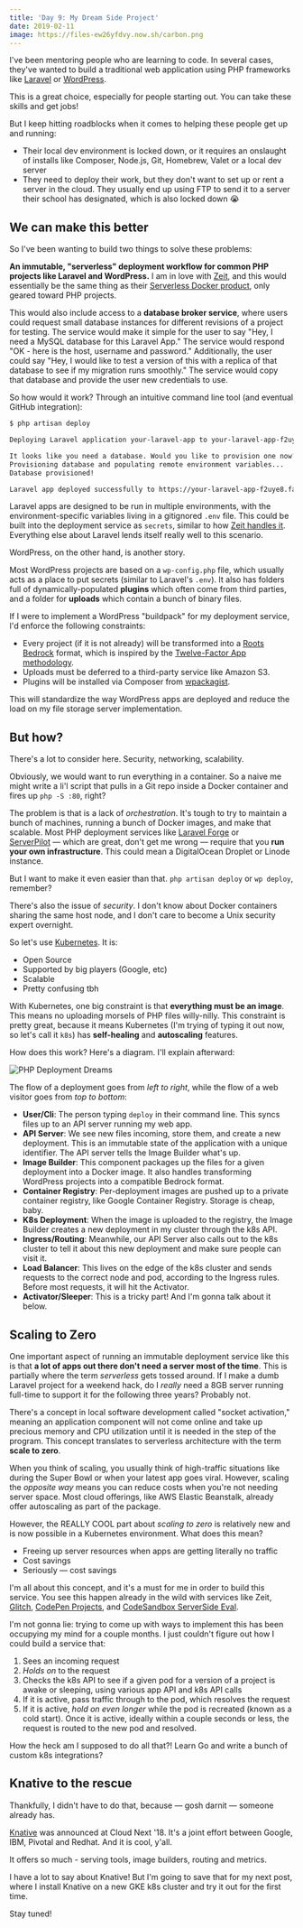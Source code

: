 ```yaml
---
title: 'Day 9: My Dream Side Project'
date: 2019-02-11
image: https://files-ew26yfdvy.now.sh/carbon.png
---
```


I've been mentoring people who are learning to code. In several cases, they've wanted to build a traditional web application using PHP frameworks like [Laravel](https://laravel.com) or [WordPress](https://wordpress.org).

This is a great choice, especially for people starting out. You can take these skills and get jobs!

But I keep hitting roadblocks when it comes to helping these people get up and running:

- Their local dev environment is locked down, or it requires an onslaught of installs like Composer, Node.js, Git, Homebrew, Valet or a local dev server
- They need to deploy their work, but they don't want to set up or rent a server in the cloud. They usually end up using FTP to send it to a server their school has designated, which is also locked down 😭

## We can make this better

So I've been wanting to build two things to solve these problems:

**An immutable, "serverless" deployment workflow for common PHP projects like Laravel and WordPress.** I am in love with [Zeit](https://zeit.co/), and this would essentially be the same thing as their [Serverless Docker product](https://zeit.co/blog/serverless-docker), only geared toward PHP projects.

This would also include access to a **database broker service**, where users could request small database instances for different revisions of a project for testing. The service would make it simple for the user to say "Hey, I need a MySQL database for this Laravel App." The service would respond "OK - here is the host, username and password." Additionally, the user could say "Hey, I would like to test a version of this with a replica of that database to see if my migration runs smoothly." The service would copy that database and provide the user new credentials to use.

So how would it work? Through an intuitive command line tool (and eventual GitHub integration):

```bash
$ php artisan deploy

Deploying Laravel application your-laravel-app to your-laravel-app-f2uye8.fancyservice.sh...

It looks like you need a database. Would you like to provision one now? (Y/n)
Provisioning database and populating remote environment variables...
Database provisioned!

Laravel app deployed successfully to https://your-laravel-app-f2uye8.fancyservice.sh
```

Laravel apps are designed to be run in multiple environments, with the environment-specific variables living in a gitignored `.env` file. This could be built into the deployment service as `secrets`, similar to how [Zeit handles it](https://zeit.co/docs/v2/deployments/environment-variables-and-secrets/). Everything else about Laravel lends itself really well to this scenario.

WordPress, on the other hand, is another story.

Most WordPress projects are based on a `wp-config.php` file, which usually acts as a place to put secrets (similar to Laravel's `.env`). It also has folders full of dynamically-populated **plugins** which often come from third parties, and a folder for **uploads** which contain a bunch of binary files.

If I were to implement a WordPress "buildpack" for my deployment service, I'd enforce the following constraints:

- Every project (if it is not already) will be transformed into a [Roots Bedrock](https://roots.io/bedrock/) format, which is inspired by the [Twelve-Factor App methodology](https://12factor.net/).
- Uploads must be deferred to a third-party service like Amazon S3.
- Plugins will be installed via Composer from [wpackagist](https://wpackagist.org).

This will standardize the way WordPress apps are deployed and reduce the load on my file storage server implementation.

## But how?

There's a lot to consider here. Security, networking, scalability.

Obviously, we would want to run everything in a container. So a naive me might write a li'l script that pulls in a Git repo inside a Docker container and fires up `php -S :80`, right?

The problem is that is a lack of _orchestration_. It's tough to try to maintain a bunch of machines, running a bunch of Docker images, and make that scalable. Most PHP deployment services like [Laravel Forge](https://forge.laravel.com) or [ServerPilot](http://serverpilot.io) — which are great, don't get me wrong — require that you **run your own infrastructure**. This could mean a DigitalOcean Droplet or Linode instance.

But I want to make it even easier than that. `php artisan deploy` or `wp deploy`, remember?

There's also the issue of _security_. I don't know about Docker containers sharing the same host node, and I don't care to become a Unix security expert overnight.

So let's use [Kubernetes](https://kubernetes.io/). It is:

- Open Source
- Supported by big players (Google, etc)
- Scalable
- Pretty confusing tbh

With Kubernetes, one big constraint is that **everything must be an image**. This means no uploading morsels of PHP files willy-nilly. This constraint is pretty great, because it means Kubernetes (I'm trying of typing it out now, so let's call it `k8s`) has **self-healing** and **autoscaling** features.

How does this work? Here's a diagram. I'll explain afterward:

![PHP Deployment Dreams](/blog/php_deployment_mock.png)

The flow of a deployment goes from _left to right_, while the flow of a web visitor goes from _top to bottom_:

- **User/Cli**: The person typing `deploy` in their command line. This syncs files up to an API server running my web app.
- **API Server**: We see new files incoming, store them, and create a new deployment. This is an immutable state of the application with a unique identifier. The API server tells the Image Builder what's up.
- **Image Builder**: This component packages up the files for a given deployment into a Docker image. It also handles transforming WordPress projects into a compatible Bedrock format.
- **Container Registry**: Per-deployment images are pushed up to a private container registry, like Google Container Registry. Storage is cheap, baby.
- **K8s Deployment**: When the image is uploaded to the registry, the Image Builder creates a new deployment in my cluster through the k8s API.
- **Ingress/Routing**: Meanwhile, our API Server also calls out to the k8s cluster to tell it about this new deployment and make sure people can visit it.
- **Load Balancer**: This lives on the edge of the k8s cluster and sends requests to the correct node and pod, according to the Ingress rules. Before most requests, it will hit the Activator.
- **Activator/Sleeper**: This is a tricky part! And I'm gonna talk about it below.

## Scaling to Zero

One important aspect of running an immutable deployment service like this is that **a lot of apps out there don't need a server most of the time**. This is partially where the term _serverless_ gets tossed around. If I make a dumb Laravel project for a weekend hack, do I _really_ need a 8GB server running full-time to support it for the following three years? Probably not.

There's a concept in local software development called "socket activation," meaning an application component will not come online and take up precious memory and CPU utilization until it is needed in the step of the program. This concept translates to serverless architecture with the term **scale to zero**.

When you think of scaling, you usually think of high-traffic situations like during the Super Bowl or when your latest app goes viral. However, scaling the _opposite way_ means you can reduce costs when you're not needing server space. Most cloud offerings, like AWS Elastic Beanstalk, already offer autoscaling as part of the package.

However, the REALLY COOL part about _scaling to zero_ is relatively new and is now possible in a Kubernetes environment. What does this mean?

- Freeing up server resources when apps are getting literally no traffic
- Cost savings
- Seriously — cost savings

I'm all about this concept, and it's a must for me in order to build this service. You see this happen already in the wild with services like Zeit, [Glitch](https://glitch.com), [CodePen Projects](http://codepen.io/projects), and [CodeSandbox ServerSide Eval](https://codesandbox.io).

I'm not gonna lie: trying to come up with ways to implement this has been occupying my mind for a couple months. I just couldn't figure out how I could build a service that:

1. Sees an incoming request
1. _Holds on_ to the request
1. Checks the k8s API to see if a given pod for a version of a project is awake or sleeping, using various app API and k8s API calls
1. If it is active, pass traffic through to the pod, which resolves the request
1. If it is active, _hold on even longer_ while the pod is recreated (known as a cold start). Once it is active, ideally within a couple seconds or less, the request is routed to the new pod and resolved.

How the heck am I supposed to do all that?! Learn Go and write a bunch of custom k8s integrations?

## Knative to the rescue

Thankfully, I didn't have to do that, because — gosh darnit — someone already has.

[Knative](https://cloud.google.com/knative/) was announced at Cloud Next '18. It's a joint effort between Google, IBM, Pivotal and Redhat. And it is cool, y'all.

It offers so much - serving tools, image builders, routing and metrics.

I have a lot to say about Knative! But I'm going to save that for my next post, where I install Knative on a new GKE k8s cluster and try it out for the first time.

Stay tuned!
